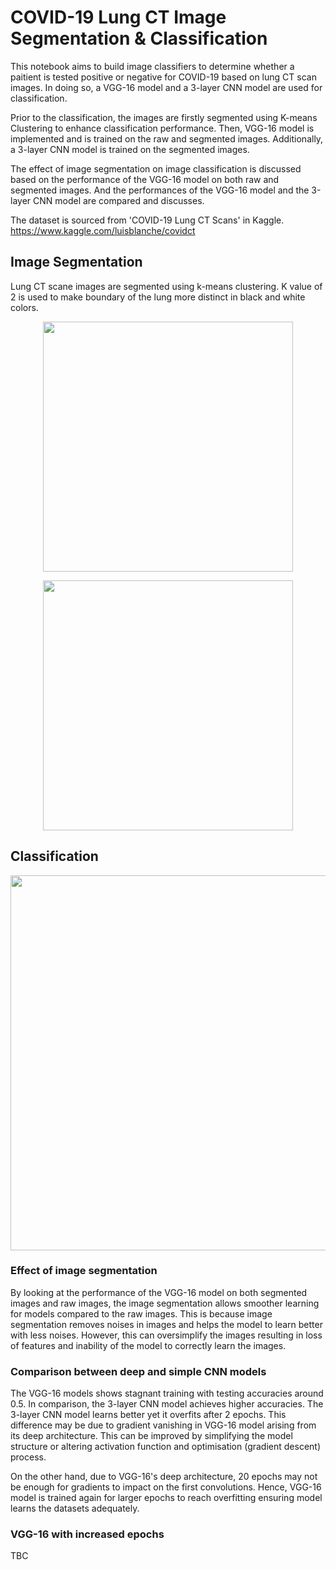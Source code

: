 # COVID-19 Lung CT Image Segmentation & Classification
This notebook aims to build image classifiers to determine whether a paitient is tested positive or negative for COVID-19 based on lung CT scan images. In doing so, a VGG-16 model and a 3-layer CNN model are used for classification.

Prior to the classification, the images are firstly segmented using K-means Clustering to enhance classification performance. Then, VGG-16 model is implemented and is trained on the raw and segmented images. Additionally, a 3-layer CNN model is trained on the segmented images.

The effect of image segmentation on image classification is discussed based on the performance of the VGG-16 model on both raw and segmented images. And the performances of the VGG-16 model and the 3-layer CNN model are compared and discusses.

The dataset is sourced from 'COVID-19 Lung CT Scans' in Kaggle.
https://www.kaggle.com/luisblanche/covidct

## Image Segmentation
Lung CT scane images are segmented using k-means clustering. K value of 2 is used to make boundary of the lung more distinct in black and white colors. 

<p align="center">
<img src="https://github.com/TravisH0301/data_science_projects/blob/master/covid-19_lung_ct_image_segmentation_%26_classification/images/seg1.png" width="400">
</p>

<p align="center">
<img src="https://github.com/TravisH0301/data_science_projects/blob/master/covid-19_lung_ct_image_segmentation_%26_classification/images/seg2.png" width="400">
</p>

## Classification 

<p align="center">
<img src="https://github.com/TravisH0301/data_science_projects/blob/master/covid-19_lung_ct_image_segmentation_%26_classification/images/vgg vs simple.png" width="600">
</p>

### Effect of image segmentation
By looking at the performance of the VGG-16 model on both segmented images and raw images, the image segmentation allows smoother 
learning for models compared to the raw images. This is because image segmentation removes noises in images and helps the model
to learn better with less noises. However, this can oversimplify the images resulting in loss of features and inability of the 
model to correctly learn the images. 

### Comparison between deep and simple CNN models
The VGG-16 models shows stagnant training with testing accuracies around 0.5. In comparison, the 3-layer CNN model
achieves higher accuracies. The 3-layer CNN model learns better yet it overfits after 2 epochs. This difference may be due to 
gradient vanishing in VGG-16 model arising from its deep architecture. This can be improved by simplifying the model structure 
or altering activation function and optimisation (gradient descent) process. 

On the other hand, due to VGG-16's deep architecture, 20 epochs may not be enough for gradients to impact on the first 
convolutions. Hence, VGG-16 model is trained again for larger epochs to reach overfitting ensuring model learns the datasets
adequately. 

### VGG-16 with increased epochs
TBC
